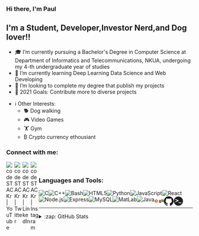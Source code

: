 ### Hi there, I'm Paul
 <!-- - aka [codeSTACKr][website] 👋 -->
<!-- 
[![Website](https://img.shields.io/website?label=codeSTACKr.com&style=for-the-badge&url=https%3A%2F%2Fcodestackr.com)](https://codestackr.com)
[![Twitter Follow](https://img.shields.io/twitter/follow/codeSTACKr?color=1DA1F2&logo=twitter&style=for-the-badge)](https://twitter.com/intent/follow?original_referer=https%3A%2F%2Fgithub.com%2FcodeSTACKr&screen_name=codeSTACKr) -->

## I'm a Student, Developer,Investor Nerd,and Dog lover!!

- 🎓 I’m currently pursuing a Bachelor's Degree in Computer Science at Department of Informatics and Telecommunications, NKUA, undergoing my 4-th undergraduate year of studies
- 🌱 I’m currently learning Deep Learning Data Science and Web Developing
- 👯 I’m looking to complete my degree that publish my projects
- 🥅 2021 Goals: Contribute more to diverse projects
* ℹ Other Interests:
  * 🐕 Dog walking
  * 🎮 Video Games
  * 🏋️ Gym
  * ₿ Crypto currency ethousiant
### Connect with me:
[<img align="left" alt="codeSTACKr | YouTube" width="22px" src="https://cdn.jsdelivr.net/npm/simple-icons@v3/icons/youtube.svg" />][youtube]
[<img align="left" alt="codeSTACKr | Twitter" width="22px" src="https://cdn.jsdelivr.net/npm/simple-icons@v3/icons/twitter.svg" />][twitter]
[<img align="left" alt="codeSTACKr | LinkedIn" width="22px" src="https://cdn.jsdelivr.net/npm/simple-icons@v3/icons/facebook.svg" />][facebook]
[<img align="left" alt="codeSTACKr | Instagram" width="22px" src="https://cdn.jsdelivr.net/npm/simple-icons@v3/icons/instagram.svg" />][instagram]

<br />

### Languages and Tools:
[<img align="left" alt="C" src="https://img.shields.io/badge/C-00599C?style=for-the-badge&logo=c&logoColor=white" />][webdevplaylist]
[<img align="left" alt="C++" src="https://img.shields.io/badge/C%2B%2B-00599C?style=for-the-badge&logo=c%2B%2B&logoColor=white" />][webdevplaylist]
[<img align="left" alt="Bash" src="https://img.shields.io/badge/Shell_Script-121011?style=for-the-badge&logo=gnu-bash&logoColor=white" />][webdevplaylist]
[<img align="left" alt="HTML5" src="https://img.shields.io/badge/HTML5-E34F26?style=for-the-badge&logo=html5&logoColor=white" />][webdevplaylist]
[<img align="left" alt="Python"   src="https://img.shields.io/badge/Python-14354C?style=for-the-badge&logo=python&logoColor=white" />][cssplaylist]
[<img align="left" alt="JavaScript"   src="https://img.shields.io/badge/JavaScript-F7DF1E?style=for-the-badge&logo=javascript&logoColor=black" />][jsplaylist]
[<img align="left" alt="React"   src="	https://img.shields.io/badge/React-20232A?style=for-the-badge&logo=react&logoColor=61DAFB" />][reactplaylist]
[<img align="left" alt="Node.js"   src="https://img.shields.io/badge/Node.js-43853D?style=for-the-badge&logo=node.js&logoColor=white" />][webdevplaylist]
[<img align="left" alt="Express"   src="https://img.shields.io/badge/Express.js-404D59?style=for-the-badge" />][webdevplaylist]
[<img align="left" alt="MySQL" src="https://img.shields.io/badge/MySQL-00000F?style=for-the-badge&logo=mysql&logoColor=whit" />][webdevplaylist]
[<img align="left" alt="MatLab" src="https://img.shields.io/badge/MatLab-C86218?style=for-the-badge" />][webdevplaylist]
[<img align="left" alt="Java" src="https://img.shields.io/badge/Java-ED8B00?style=for-the-badge&logo=java&logoColor=white" />][webdevplaylist]
[<img align="left" alt="Git" width="26px"  src="https://raw.githubusercontent.com/github/explore/80688e429a7d4ef2fca1e82350fe8e3517d3494d/topics/git/git.png" />][webdevplaylist]
[<img align="left" alt="GitHub" width="26px"  src="https://raw.githubusercontent.com/github/explore/78df643247d429f6cc873026c0622819ad797942/topics/github/github.png" />][webdevplaylist]
[<img align="left" alt="Terminal" width="26px"  src="https://raw.githubusercontent.com/github/explore/80688e429a7d4ef2fca1e82350fe8e3517d3494d/topics/terminal/terminal.png" />][webdevplaylist]

<br />
<br />


---

<details>
  <summary>:zap: GitHub Stats</summary>
  <div align="center">
    <img height=150 align="center" src="https://github-readme-streak-stats.herokuapp.com/?user=pavlosapostolatos&theme=darcula&layout=compact&count_private=true") />
  
  <br><br>

  <p align="center"> <a href="https://github.com/ryo-ma/github-profile-trophy"><img src="https://github-profile-trophy.vercel.app/?username=pavlosapostolatos&row=2&column=6&theme=onedark&column=8&no-frame=false&no-bg=false" alt="pavlosapostolatos"></a></p>
</div>

</details>

[website]: https://codeSTACKr.com
[facebook]: https://www.facebook.com/profile.php?id=100004542272725
[twitter]: https://twitter.com/pavlosap1
[youtube]: https://www.youtube.com/channel/UCSFPTWWlCKn04XL9JAY7J0A
[instagram]: https://www.instagram.com/pavlos.apostolatos/
[linkedin]: https://linkedin.com/in/codeSTACKr
[webdevplaylist]: https://www.youtube.com/playlist?list=PLkwxH9e_vrAJ0WbEsFA9W3I1W-g_BTsbt
[jsplaylist]: https://www.youtube.com/playlist?list=PLkwxH9e_vrALRJKu7wfXby3MKeflhTu6B
[cssplaylist]: https://www.youtube.com/playlist?list=PLkwxH9e_vrALSdvZuEh6gqQdmDoDIoqz4
[reactplaylist]: https://www.youtube.com/playlist?list=PLkwxH9e_vrAK4TdffpxKY3QGyHCpxFcQ0

